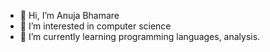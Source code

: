 - 👋 Hi, I’m Anuja Bhamare
- 👀 I’m interested in computer science
- 🌱 I’m currently learning programming languages, analysis.

<!---
AnujaPatil7/AnujaPatil7 is a ✨ special ✨ repository because its `README.md` (this file) appears on your GitHub profile.
You can click the Preview link to take a look at your changes.
--->
